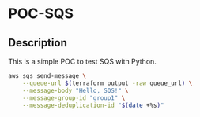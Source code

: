 # POC-SQS

## Description
This is a simple POC to test SQS with Python.

```bash
aws sqs send-message \
    --queue-url $(terraform output -raw queue_url) \
    --message-body "Hello, SQS!" \
    --message-group-id "group1" \
    --message-deduplication-id "$(date +%s)"
```